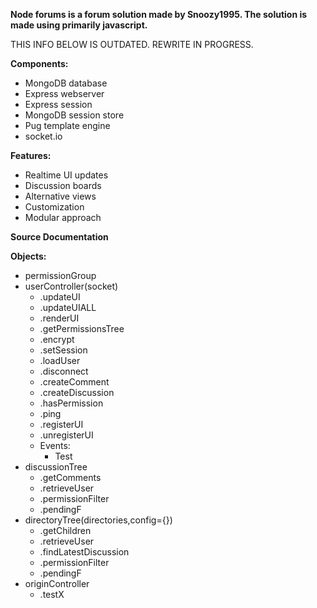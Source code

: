 **Node forums is a forum solution made by Snoozy1995. The solution is made using primarily javascript.**


THIS INFO BELOW IS OUTDATED. REWRITE IN PROGRESS.

**Components:**

* MongoDB database
* Express webserver
* Express session
* MongoDB session store
* Pug template engine
* socket.io

**Features:**

* Realtime UI updates
* Discussion boards
* Alternative views
* Customization
* Modular approach


**Source Documentation**

**Objects:**

  * permissionGroup
  * userController(socket)
    * .updateUI
    * .updateUIALL
    * .renderUI
    * .getPermissionsTree
    * .encrypt
    * .setSession
    * .loadUser
    * .disconnect
    * .createComment
    * .createDiscussion
    * .hasPermission
    * .ping
    * .registerUI
    * .unregisterUI
    * Events:
      * Test
  * discussionTree
    * .getComments
    * .retrieveUser
    * .permissionFilter
    * .pendingF
  * directoryTree(directories,config={})
    * .getChildren
    * .retrieveUser
    * .findLatestDiscussion
    * .permissionFilter
    * .pendingF
  * originController
    * .testX

